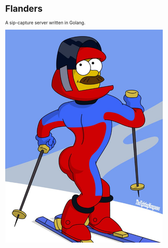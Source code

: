 # Flanders

A sip-capture server written in Golang.

![Flanders](web/app/images/stupid_sexy_flanders.jpg)
